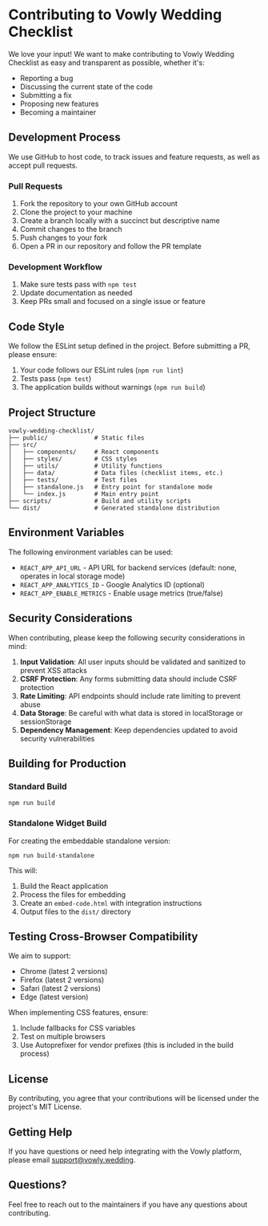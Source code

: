 # Contributing to Vowly Wedding Checklist

We love your input! We want to make contributing to Vowly Wedding Checklist as easy and transparent as possible, whether it's:

- Reporting a bug
- Discussing the current state of the code
- Submitting a fix
- Proposing new features
- Becoming a maintainer

## Development Process

We use GitHub to host code, to track issues and feature requests, as well as accept pull requests.

### Pull Requests

1. Fork the repository to your own GitHub account
2. Clone the project to your machine
3. Create a branch locally with a succinct but descriptive name
4. Commit changes to the branch
5. Push changes to your fork
6. Open a PR in our repository and follow the PR template

### Development Workflow

1. Make sure tests pass with `npm test`
2. Update documentation as needed
3. Keep PRs small and focused on a single issue or feature

## Code Style

We follow the ESLint setup defined in the project. Before submitting a PR, please ensure:

1. Your code follows our ESLint rules (`npm run lint`)
2. Tests pass (`npm test`)
3. The application builds without warnings (`npm run build`)

## Project Structure

```
vowly-wedding-checklist/
├── public/             # Static files
├── src/
│   ├── components/     # React components
│   ├── styles/         # CSS styles
│   ├── utils/          # Utility functions
│   ├── data/           # Data files (checklist items, etc.)
│   ├── tests/          # Test files
│   ├── standalone.js   # Entry point for standalone mode
│   └── index.js        # Main entry point
├── scripts/            # Build and utility scripts
└── dist/               # Generated standalone distribution
```

## Environment Variables

The following environment variables can be used:

- `REACT_APP_API_URL` - API URL for backend services (default: none, operates in local storage mode)
- `REACT_APP_ANALYTICS_ID` - Google Analytics ID (optional)
- `REACT_APP_ENABLE_METRICS` - Enable usage metrics (true/false)

## Security Considerations

When contributing, please keep the following security considerations in mind:

1. **Input Validation**: All user inputs should be validated and sanitized to prevent XSS attacks
2. **CSRF Protection**: Any forms submitting data should include CSRF protection
3. **Rate Limiting**: API endpoints should include rate limiting to prevent abuse
4. **Data Storage**: Be careful with what data is stored in localStorage or sessionStorage
5. **Dependency Management**: Keep dependencies updated to avoid security vulnerabilities

## Building for Production

### Standard Build

```
npm run build
```

### Standalone Widget Build

For creating the embeddable standalone version:

```
npm run build-standalone
```

This will:
1. Build the React application
2. Process the files for embedding
3. Create an `embed-code.html` with integration instructions
4. Output files to the `dist/` directory

## Testing Cross-Browser Compatibility

We aim to support:
- Chrome (latest 2 versions)
- Firefox (latest 2 versions)
- Safari (latest 2 versions)
- Edge (latest version)

When implementing CSS features, ensure:
1. Include fallbacks for CSS variables
2. Test on multiple browsers
3. Use Autoprefixer for vendor prefixes (this is included in the build process)

## License

By contributing, you agree that your contributions will be licensed under the project's MIT License.

## Getting Help

If you have questions or need help integrating with the Vowly platform, please email support@vowly.wedding.

## Questions?

Feel free to reach out to the maintainers if you have any questions about contributing.
